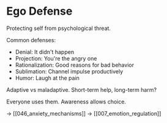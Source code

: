 # Ego Defense

Protecting self from psychological threat.

Common defenses:
- Denial: It didn't happen
- Projection: You're the angry one
- Rationalization: Good reasons for bad behavior
- Sublimation: Channel impulse productively
- Humor: Laugh at the pain

Adaptive vs maladaptive.
Short-term help, long-term harm?

Everyone uses them.
Awareness allows choice.

→ [[046_anxiety_mechanisms]]
→ [[007_emotion_regulation]]